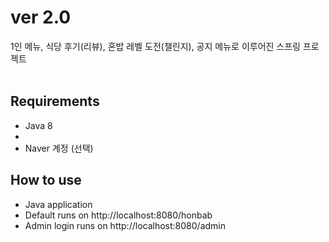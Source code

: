 # ver 2.0
1인 메뉴, 식당 후기(리뷰), 혼밥 레벨 도전(챌린지), 공지 메뉴로 이루어진 스프링 프로젝트
<br>
<br>

## Requirements
- Java 8
- 
- Naver 계정 (선택)

## How to use
- Java application
- Default runs on http://localhost:8080/honbab
- Admin login runs on http://localhost:8080/admin
